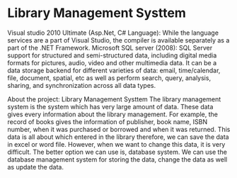 # Library Management Systtem
Visual studio 2010 Ultimate (Asp.Net, C# Language): 
While the language services are a part of Visual Studio, the compiler is available separately as a part of the .NET Framework.
Microsoft SQL server (2008): 
SQL Server support for structured and semi-structured data, including digital media formats for pictures, audio, video and other multimedia data. It can be a data storage backend for different varieties of data: email, time/calendar, file, document, spatial, etc as well as perform search, query, analysis, sharing, and synchronization across all data types.

About the project:
Library Management Systtem
The library management system is the system which has very large amount of data. These data gives every information about the library management. For example, the record of books gives the information of publisher, book name, ISBN number, when it was purchased or borrowed and when it was returned. This data is all about which entered in the library therefore, we can save the data in excel or word file. However, when we want to change this data, it is very difficult. The better option we can use is, database system. We can use the database management system for storing the data, change the data as well as update the data.

